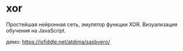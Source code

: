 # xor
Простейшая нейронная сеть, эмулятор функции XOR. Визуализация обучения на JavaScript.

демо: https://jsfiddle.net/atdima/sasbvero/